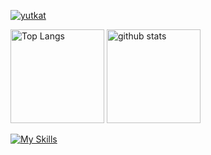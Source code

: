 <p align="left">
  <a href="https://github.com/kenta-kenta/">
    <img src="https://komarev.com/ghpvc/?username=kenta-kenta" alt="yutkat" />
  </a>
<p align="left"> 
  <img alt="Top Langs" height="150px" src="https://github-readme-stats.vercel.app/api/top-langs/?username=kenta-kenta&layout=compact&show_icons=true&theme=onedark" />
  <img alt="github stats" height="150px" src="https://github-readme-stats.vercel.app/api?username=kenta-kenta&theme=onedark&show_icons=ture" />
</p>

[![My Skills](https://skillicons.dev/icons?i=js,html,css,go,react,py)](https://skillicons.dev)
<!---
kenta-kenta/kenta-kenta is a ✨ special ✨ repository because its `README.md` (this file) appears on your GitHub profile.
You can click the Preview link to take a look at your changes.
--->
